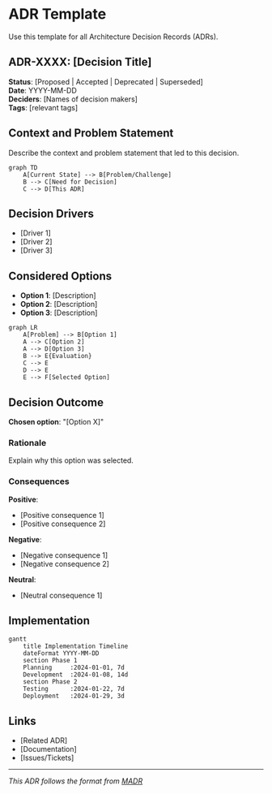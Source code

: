 # ADR Template

Use this template for all Architecture Decision Records (ADRs).

## ADR-XXXX: [Decision Title]

**Status**: [Proposed | Accepted | Deprecated | Superseded]  
**Date**: YYYY-MM-DD  
**Deciders**: [Names of decision makers]  
**Tags**: [relevant tags]

## Context and Problem Statement

Describe the context and problem statement that led to this decision.

```mermaid
graph TD
    A[Current State] --> B[Problem/Challenge]
    B --> C[Need for Decision]
    C --> D[This ADR]
```

## Decision Drivers

- [Driver 1]
- [Driver 2]
- [Driver 3]

## Considered Options

- **Option 1**: [Description]
- **Option 2**: [Description]  
- **Option 3**: [Description]

```mermaid
graph LR
    A[Problem] --> B[Option 1]
    A --> C[Option 2]
    A --> D[Option 3]
    B --> E{Evaluation}
    C --> E
    D --> E
    E --> F[Selected Option]
```

## Decision Outcome

**Chosen option**: "[Option X]"

### Rationale

Explain why this option was selected.

### Consequences

**Positive**:
- [Positive consequence 1]
- [Positive consequence 2]

**Negative**:
- [Negative consequence 1]
- [Negative consequence 2]

**Neutral**:
- [Neutral consequence 1]

## Implementation

```mermaid
gantt
    title Implementation Timeline
    dateFormat YYYY-MM-DD
    section Phase 1
    Planning     :2024-01-01, 7d
    Development  :2024-01-08, 14d
    section Phase 2
    Testing      :2024-01-22, 7d
    Deployment   :2024-01-29, 3d
```

## Links

- [Related ADR]
- [Documentation]
- [Issues/Tickets]

---

*This ADR follows the format from [MADR](https://adr.github.io/madr/)*